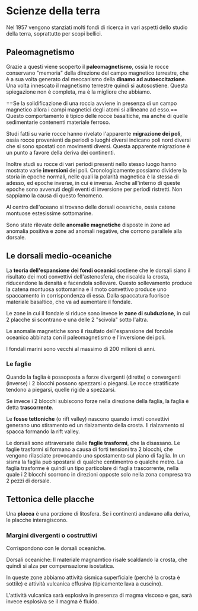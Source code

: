 # Scienze della terra
Nel 1957 vengono stanziati molti fondi di ricerca in vari aspetti dello studio della terra, soprattutto per scopi bellici. 

## Paleomagnetismo
Grazie a questi viene scoperto il **paleomagnetismo**, ossia le rocce conservano "memoria" della direzione del campo magnetico terrestre, che è a sua volta generato dal meccanismo della **dinamo ad autoeccitazione**. Una volta innescato il magnetismo terrestre quindi si autosostiene. Questa spiegazione non è completa, ma è la migliore che abbiamo.

==Se la solidificazione di una roccia avviene in presenza di un campo magnetico allora i campi magnetici degli atomi si allineano ad esso.== Questo comportamento è tipico delle rocce basaltiche, ma anche di quelle sedimentarie contenenti materiale ferroso.

Studi fatti su varie rocce hanno rivelato l'apparente **migrazione dei poli**, ossia rocce provenienti da periodi o luoghi diversi indicano poli nord diversi che si sono spostati con movimenti diversi.
Questa apparente migrazione è un punto a favore della deriva dei continenti.

Inoltre studi su rocce di vari periodi presenti nello stesso luogo hanno mostrato varie **inversioni** dei poli. Cronologicamente possiamo dividere la storia in epoche normali, nelle quali la polarità magnetica è la stessa di adesso, ed epoche inverse, in cui è inversa. Anche all'interno di queste epoche sono avvenuti degli eventi di inversione per periodi ristretti.
Non sappiamo la causa di questo fenomeno.

Al centro dell'oceano si trovano delle dorsali oceaniche, ossia catene montuose estesissime sottomarine.

Sono state rilevate delle **anomalie magnetiche** disposte in zone ad anomalia positiva e zone ad anomali negative, che corrono parallele alla dorsale.

## Le dorsali medio-oceaniche
La **teoria dell'espansione dei fondi oceanici** sostiene che le dorsali siano il risultato dei moti convettivi dell'astenosfera, che riscalda la crosta, riducendone la densità e facendola sollevare. Questo sollevamento produce la catena montuosa sottomarina e il moto convettivo produce uno spaccamento in corrispondenza di essa.
Dalla spaccatura fuorisce materiale basaltico, che va ad aumentare il fondale.

Le zone in cui il fondale si riduce sono invece le **zone di subduzione**, in cui 2 placche si scontrano e una delle 2 "scivola" sotto l'altra.

Le anomalie magnetiche sono il risultato dell'espansione del fondale oceanico abbinata con il paleomagnetismo e l'inversione dei poli.

I fondali marini sono vecchi al massimo di 200 milioni di anni.

### Le faglie
Quando la faglia è possoposta a forze divergenti (dirette) o convergenti (inverse) i 2 blocchi possono spezzarsi o piegarsi. Le rocce stratificate tendono a piegarsi, quelle rigide a spezzarsi.

Se invece i 2 blocchi subiscono forze nella direzione della faglia, la faglia è detta **trascorrente**.

Le **fosse tettoniche** (o rift valley) nascono quando i moti convettivi generano uno stiramento ed un rialzamento della crosta. Il rialzamento si spacca formando la rift valley.

Le dorsali sono attraversate dalle **faglie trasformi**, che la disassano. Le faglie trasformi si formano a causa di forti tensioni tra 2 blocchi, che vengono rilasciate provocando uno spostamento sul piano di faglia. In un sisma la faglia può spostarsi di qualche centimentro o qualche metro.
La faglia trasforme è quindi un tipo particolare di faglia trascorrente, nella quale i 2 blocchi scorrono in direzioni opposte solo nella zona compresa tra 2 pezzi di dorsale.

## Tettonica delle placche
Una **placca** è una porzione di litosfera. Se i continenti andavano alla deriva, le placche interagiscono.

### Margini divergenti o costruttivi
Corrispondono con le dorsali oceaniche. 

Dorsali oceaniche: Il materiale magnamtico risale scaldando la crosta, che quindi si alza per compensazione isostatica.

In queste zone abbiamo attività sismica superficiale (perché la crosta è sottile) e attività vulcanica effusiva (tipicamente lava a cuscino).

L'attività vulcanica sarà esplosiva in presenza di magma viscoso e gas, sarà invece esplosiva se il magma è fluido.